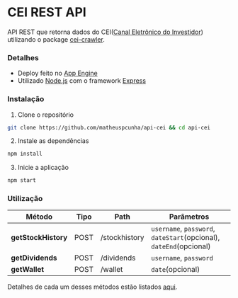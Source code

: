# CEI REST API
API REST que retorna dados do CEI([Canal Eletrônico do Investidor](https://cei.b3.com.br/)) utilizando o package [cei-crawler](https://github.com/Menighin/cei-crawler).


### Detalhes
* Deploy feito no [App Engine](https://cloud.google.com/appengine)
* Utilizado [Node.js](https://nodejs.org/en/) com o framework [Express](https://expressjs.com/pt-br/)


### Instalação
1. Clone o repositório
```bash
git clone https://github.com/matheuspcunha/api-cei && cd api-cei
```

2. Instale as dependências
```bash
npm install
```

3. Inicie a aplicação
```bash
npm start
```

### Utilização

| Método              | Tipo      | Path          | Parâmetros                                                                                                                                                                        
|---------------------|-----------|---------------|--------------------------------------------------------------------|
| **getStockHistory** | POST      | /stockhistory | `username`, `password`, `dateStart`(opcional), `dateEnd`(opcional) |
| **getDividends**    | POST      | /dividends    | `username`, `password`                                             |
| **getWallet**       | POST      | /wallet    | `date`(opcional)                                                   |

Detalhes de cada um desses métodos estão listados [aqui](https://github.com/Menighin/cei-crawler/blob/master/README.md#utilização).
